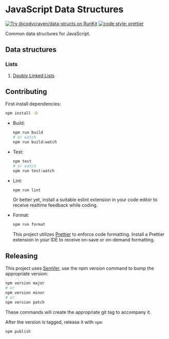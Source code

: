# JavaScript Data Structures

[![Try @codycraven/data-structs on RunKit](https://badge.runkitcdn.com/@codycraven/data-structs.svg)](https://npm.runkit.com/@codycraven/data-structs) [![code style: prettier](https://img.shields.io/badge/code_style-prettier-ff69b4.svg?style=flat-square)](https://github.com/prettier/prettier)

Common data structures for JavaScript.

## Data structures

### Lists

1. [Doubly Linked Lists](src/doubly-linked-list/)

## Contributing

First install dependencies:

```bash
npm install -D
```

-   Build:

    ```bash
    npm run build
    # or watch
    npm run build:watch
    ```

-   Test:

    ```bash
    npm test
    # or watch
    npm run test:watch
    ```

-   Lint:

    ```bash
    npm run lint
    ```

    Or better yet, install a suitable eslint extension in your code editor to receive realtime feedback while coding.

-   Format:

    ```bash
    npm run format
    ```

    This project utilizes [Prettier](https://github.com/prettier/prettier) to enforce code formatting. Install a Prettier extension in your IDE to receive on-save or on-demand formatting.

## Releasing

This project uses [SemVer](https://semver.org/), use the npm version command to bump the appropriate version:

```bash
npm version major
# or
npm version minor
# or
npm version patch
```

These commands will create the appropriate git tag to accompany it.

After the version is tagged, release it with `npm`:

```bash
npm publish
```
